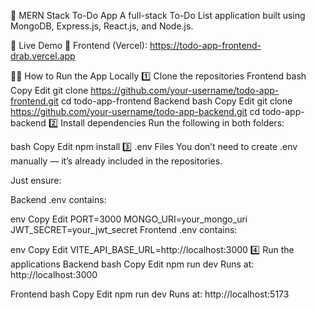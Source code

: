 📝 MERN Stack To-Do App
A full-stack To-Do List application built using MongoDB, Express.js, React.js, and Node.js.

🚀 Live Demo
🔗 Frontend (Vercel): https://todo-app-frontend-drab.vercel.app

🧑‍💻 How to Run the App Locally
1️⃣ Clone the repositories
Frontend
bash
Copy
Edit
git clone https://github.com/your-username/todo-app-frontend.git
cd todo-app-frontend
Backend
bash
Copy
Edit
git clone https://github.com/your-username/todo-app-backend.git
cd todo-app-backend
2️⃣ Install dependencies
Run the following in both folders:

bash
Copy
Edit
npm install
3️⃣ .env Files
You don’t need to create .env manually — it’s already included in the repositories.

Just ensure:

Backend .env contains:

env
Copy
Edit
PORT=3000
MONGO_URI=your_mongo_uri
JWT_SECRET=your_jwt_secret
Frontend .env contains:

env
Copy
Edit
VITE_API_BASE_URL=http://localhost:3000
4️⃣ Run the applications
Backend
bash
Copy
Edit
npm run dev
Runs at: http://localhost:3000

Frontend
bash
Copy
Edit
npm run dev
Runs at: http://localhost:5173
